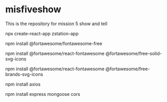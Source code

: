 # misfiveshow
This is the repository for mission 5 show and tell

npx create-react-app zstation-app

npm install @fortawesome/fontawesome-free

npm install @fortawesome/react-fontawesome @fortawesome/free-solid-svg-icons

npm install @fortawesome/react-fontawesome @fortawesome/free-brands-svg-icons

npm install axios


npm install express mongoose cors

